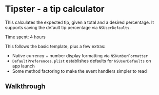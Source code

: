 # Tipster - a tip calculator

This calculates the expected tip, given a total and a desired percentage. It supports saving the default tip percentage via `NSUserDefaults`.

Time spent: 4 hours

This follows the basic template, plus a few extras:

* Native currency + number display formatting via `NSNumberFormatter`
* `DefaultPreferences.plist` establishes defaults for `NSUserDefaults` on app launch
* Some method factoring to make the event handlers simpler to read

## Walkthrough
